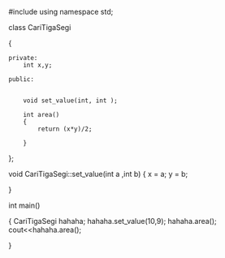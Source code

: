 #include <iostream>
using namespace std;


class CariTigaSegi

{
	
	private:
		int x,y;
		
	public:
		
		
		void set_value(int, int );
		
		int area()
		{
			return (x*y)/2;
			
		}
	
};

 void CariTigaSegi::set_value(int a ,int b)
{
	x = a;
	y = b;
	
	
}

int main()

{
	CariTigaSegi hahaha;
	hahaha.set_value(10,9);
	hahaha.area();
	cout<<hahaha.area();
	
	
}
